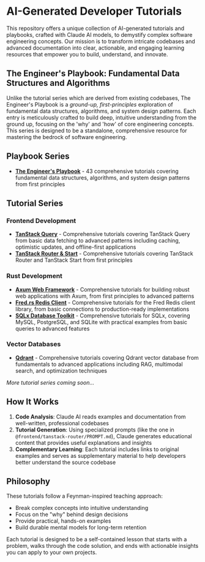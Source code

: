 # AI-Generated Developer Tutorials

This repository offers a unique collection of AI-generated tutorials and playbooks, crafted with Claude AI models, to demystify complex software engineering concepts. Our mission is to transform intricate codebases and advanced documentation into clear, actionable, and engaging learning resources that empower you to build, understand, and innovate.

## The Engineer's Playbook: Fundamental Data Structures and Algorithms

Unlike the tutorial series which are derived from existing codebases, The Engineer's Playbook is a *ground-up, first-principles* exploration of fundamental data structures, algorithms, and system design patterns. Each entry is meticulously crafted to build deep, intuitive understanding from the ground up, focusing on the 'why' and 'how' of core engineering concepts. This series is designed to be a standalone, comprehensive resource for mastering the bedrock of software engineering.

## Playbook Series

- [**The Engineer's Playbook**](./the-engineers-playbook/README.md) - 43 comprehensive tutorials covering fundamental data structures, algorithms, and system design patterns from first principles

## Tutorial Series

### Frontend Development
- [**TanStack Query**](./frontend/tanstack-query/README.md) - Comprehensive tutorials covering TanStack Query from basic data fetching to advanced patterns including caching, optimistic updates, and offline-first applications
- [**TanStack Router & Start**](./frontend/tanstack-router/README.md) - Comprehensive tutorials covering TanStack Router and TanStack Start from first principles

### Rust Development
- [**Axum Web Framework**](./rust/axum/README.md) - Comprehensive tutorials for building robust web applications with Axum, from first principles to advanced patterns
- [**Fred.rs Redis Client**](./rust/fred.rs/README.md) - Comprehensive tutorials for the Fred Redis client library, from basic connections to production-ready implementations
- [**SQLx Database Toolkit**](./rust/sqlx/README.md) - Comprehensive tutorials for SQLx, covering MySQL, PostgreSQL, and SQLite with practical examples from basic queries to advanced features

### Vector Databases
- [**Qdrant**](./vector-db/qdrant/README.md) - Comprehensive tutorials covering Qdrant vector database from fundamentals to advanced applications including RAG, multimodal search, and optimization techniques

*More tutorial series coming soon...*

## How It Works

1. **Code Analysis**: Claude AI reads examples and documentation from well-written, professional codebases
2. **Tutorial Generation**: Using specialized prompts (like the one in `@frontend/tanstack-router/PROMPT.md`), Claude generates educational content that provides useful explanations and insights
3. **Complementary Learning**: Each tutorial includes links to original examples and serves as supplementary material to help developers better understand the source codebase

## Philosophy

These tutorials follow a Feynman-inspired teaching approach:
- Break complex concepts into intuitive understanding
- Focus on the "why" behind design decisions  
- Provide practical, hands-on examples
- Build durable mental models for long-term retention

Each tutorial is designed to be a self-contained lesson that starts with a problem, walks through the code solution, and ends with actionable insights you can apply to your own projects.
